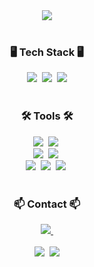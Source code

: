 <div align="center">
  <img src="https://capsule-render.vercel.app/api?type=waving&color=0:F8B195,50:F67280,100:C06C84&text=경수의%20개발지표&animation=fadeIn&fontColor=f7f5f5" />
</div>

<br>
<h3 align="center">🖥️ Tech Stack 🖥️</h3>
<div align="center">
  <img src="https://img.shields.io/badge/c-A8B9CC.svg?style=for-the-badge&logo=c&logoColor=FFFFFF" />&nbsp
  <img src="https://img.shields.io/badge/python-3776AB.svg?style=for-the-badge&logo=python&logoColor=ECD53F" />&nbsp
  <img src="https://img.shields.io/badge/java-%23007396.svg?&style=for-the-badge&logo=java&logoColor=white" />
</div>
<br>

<h3 align="center">🛠 Tools 🛠</h3>
<div align="center">
  <img src="https://img.shields.io/badge/git-F05033.svg?style=for-the-badge&logo=git&logoColor=white" />&nbsp
  <img src="https://img.shields.io/badge/github-181717.svg?style=for-the-badge&logo=github&logoColor=white" />&nbsp
</div>
<div align="center">
  <img src="https://img.shields.io/badge/Notion-F3F3F3.svg?style=for-the-badge&logo=notion&logoColor=black" />&nbsp
  <img src="https://img.shields.io/badge/figma-F24E1E.svg?style=for-the-badge&logo=figma&logoColor=white" />&nbsp
</div>
<div align="center">
  <img src="https://img.shields.io/badge/VSCode-2C2C32.svg?style=for-the-badge&logo=visual-studio-code&logoColor=22ABF3" />&nbsp
  <img src="https://img.shields.io/badge/intellij%20idea-000000.svg?style=for-the-badge&logo=intellijidea&logoColor=FFFFFF" />&nbsp
  <img src="https://img.shields.io/badge/linux-FCC624.svg?style=for-the-badge&logo=linux&logoColor=000000" />&nbsp
</div>
<br>
<h3 align="center">📫 Contact 📫</h3>
<div align="center">
  <a href="lingard1234@dankook.ac.kr">
    <img
      src="https://img.shields.io/badge/songwlals050328@gmail.com-D14836?style=for-the-badge&logo=gmail&logoColor=white"/>&nbsp
  </a>
</div>
<br>

<div align="center">
  <img src="https://github-readme-stats.vercel.app/api?username=lingard1234&show_icons=true&theme=radical" />&nbsp
  <img src="https://github-readme-stats.vercel.app/api/top-langs/?username=lingard1234&layout=donut" />
</div>

